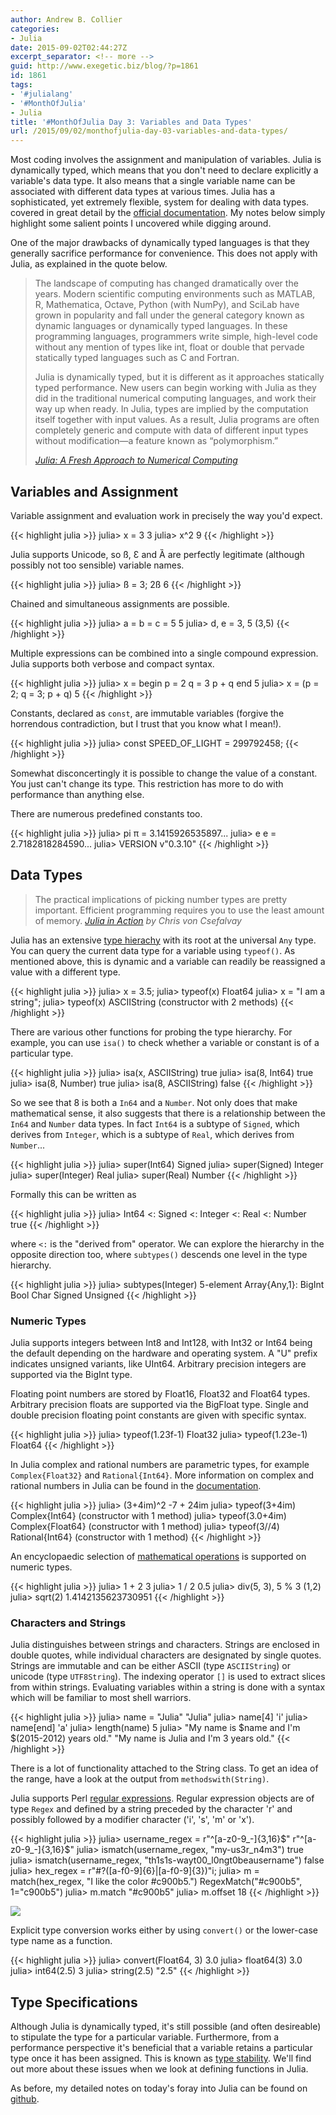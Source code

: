 ```yaml
---
author: Andrew B. Collier
categories:
- Julia
date: 2015-09-02T02:44:27Z
excerpt_separator: <!-- more -->
guid: http://www.exegetic.biz/blog/?p=1861
id: 1861
tags:
- '#julialang'
- '#MonthOfJulia'
- Julia
title: '#MonthOfJulia Day 3: Variables and Data Types'
url: /2015/09/02/monthofjulia-day-03-variables-and-data-types/
---
```


<!--more-->

Most coding involves the assignment and manipulation of variables. Julia is dynamically typed, which means that you don't need to declare explicitly a variable's data type. It also means that a single variable name can be associated with different data types at various times. Julia has a sophisticated, yet extremely flexible, system for dealing with data types. covered in great detail by the [official documentation](http://julia.readthedocs.org/en/latest/manual/types/). My notes below simply highlight some salient points I uncovered while digging around.

One of the major drawbacks of dynamically typed languages is that they generally sacrifice performance for convenience. This does not apply with Julia, as explained in the quote below.

<blockquote>
The landscape of computing has changed dramatically over the years. Modern scientific computing environments such as MATLAB, R, Mathematica, Octave, Python (with NumPy), and SciLab have grown in popularity and fall under the general category known as dynamic languages or dynamically typed languages. In these programming languages, programmers write simple, high-level code without any mention of types like int, float or double that pervade statically typed languages such as C and Fortran.

Julia is dynamically typed, but it is different as it approaches statically typed performance. New users can begin working with Julia as they did in the traditional numerical computing languages, and work their way up when ready. In Julia, types are implied by the computation itself together with input values. As a result, Julia programs are often completely generic and compute with data of different input types without modification—a feature known as “polymorphism.”

<cite><a href="http://arxiv.org/abs/1411.1607">Julia: A Fresh Approach to Numerical Computing</a></cite>
</blockquote>

## Variables and Assignment

Variable assignment and evaluation work in precisely the way you'd expect.

{{< highlight julia >}}
julia> x = 3
3
julia> x^2
9
{{< /highlight >}}

Julia supports Unicode, so ß, Ɛ and Ȁ are perfectly legitimate (although possibly not too sensible) variable names.

{{< highlight julia >}}
julia> ß = 3; 2ß
6
{{< /highlight >}}

Chained and simultaneous assignments are possible.

{{< highlight julia >}}
julia> a = b = c = 5
5
julia> d, e = 3, 5
(3,5)
{{< /highlight >}}

Multiple expressions can be combined into a single compound expression. Julia supports both verbose and compact syntax.

{{< highlight julia >}}
julia> x = begin
         p = 2
         q = 3
         p + q
       end
5
julia> x = (p = 2; q = 3; p + q)
5
{{< /highlight >}}

Constants, declared as `const`, are immutable variables (forgive the horrendous contradiction, but I trust that you know what I mean!).

{{< highlight julia >}}
julia> const SPEED_OF_LIGHT = 299792458;
{{< /highlight >}}

Somewhat disconcertingly it is possible to change the value of a constant. You just can't change its type. This restriction has more to do with performance than anything else.

There are numerous predefined constants too.

{{< highlight julia >}}
julia> pi
π = 3.1415926535897...
julia> e
e = 2.7182818284590...
julia> VERSION
v"0.3.10"
{{< /highlight >}}

## Data Types

<blockquote>
The practical implications of picking number types are pretty important. Efficient programming requires you to use the least amount of memory.
<cite><a href="https://manning.com/books/julia-in-action">Julia in Action</a> by Chris von Csefalvay</cite> 
</blockquote>

Julia has an extensive [type hierachy](http://sidekick.windforwings.com/2013/03/print-julia-type-tree-with-juliatypesjl.html) with its root at the universal `Any` type. You can query the current data type for a variable using `typeof()`. As mentioned above, this is dynamic and a variable can readily be reassigned a value with a different type.

{{< highlight julia >}}
julia> x = 3.5;
julia> typeof(x)
Float64
julia> x = "I am a string";
julia> typeof(x)
ASCIIString (constructor with 2 methods)
{{< /highlight >}}

There are various other functions for probing the type hierarchy. For example, you can use `isa()` to check whether a variable or constant is of a particular type.

{{< highlight julia >}}
julia> isa(x, ASCIIString)
true
julia> isa(8, Int64)
true
julia> isa(8, Number)
true
julia> isa(8, ASCIIString)
false
{{< /highlight >}}

So we see that 8 is both a `In64` and a `Number`. Not only does that make mathematical sense, it also suggests that there is a relationship between the `In64` and `Number` data types. In fact `Int64` is a subtype of `Signed`, which derives from `Integer`, which is a subtype of `Real`, which derives from `Number`...

{{< highlight julia >}}
julia> super(Int64)
Signed
julia> super(Signed)
Integer
julia> super(Integer)
Real
julia> super(Real)
Number
{{< /highlight >}}

Formally this can be written as

{{< highlight julia >}} 
julia> Int64 <: Signed <: Integer <: Real <: Number
true
{{< /highlight >}}

where `<:` is the "derived from" operator. We can explore the hierarchy in the opposite direction too, where `subtypes()` descends one level in the type hierarchy.

{{< highlight julia >}}
julia> subtypes(Integer)
5-element Array{Any,1}:
 BigInt
 Bool
 Char
 Signed
 Unsigned
{{< /highlight >}}

### Numeric Types

Julia supports integers between Int8 and Int128, with Int32 or Int64 being the default depending on the hardware and operating system. A "U" prefix indicates unsigned variants, like UInt64. Arbitrary precision integers are supported via the BigInt type.

Floating point numbers are stored by Float16, Float32 and Float64 types. Arbitrary precision floats are supported via the BigFloat type. Single and double precision floating point constants are given with specific syntax.

{{< highlight julia >}}
julia> typeof(1.23f-1)
Float32
julia> typeof(1.23e-1)
Float64
{{< /highlight >}}

In Julia complex and rational numbers are parametric types, for example `Complex{Float32}` and `Rational{Int64}`. More information on complex and rational numbers in Julia can be found in the [documentation](http://julia.readthedocs.org/en/latest/manual/complex-and-rational-numbers/).

{{< highlight julia >}}
julia> (3+4im)^2
-7 + 24im
julia> typeof(3+4im)
Complex{Int64} (constructor with 1 method)
julia> typeof(3.0+4im)
Complex{Float64} (constructor with 1 method)
julia> typeof(3//4)
Rational{Int64} (constructor with 1 method)
{{< /highlight >}}

An encyclopaedic selection of [mathematical operations](http://docs.julialang.org/en/stable/manual/mathematical-operations/) is supported on numeric types.

{{< highlight julia >}}
julia> 1 + 2
3
julia> 1 / 2
0.5
julia> div(5, 3), 5 % 3
(1,2)
julia> sqrt(2)
1.4142135623730951
{{< /highlight >}}

### Characters and Strings

Julia distinguishes between strings and characters. Strings are enclosed in double quotes, while individual characters are designated by single quotes. Strings are immutable and can be either ASCII (type `ASCIIString`) or unicode (type `UTF8String`). The indexing operator `[]` is used to extract slices from within strings. Evaluating variables within a string is done with a syntax which will be familiar to most shell warriors.

{{< highlight julia >}}
julia> name = "Julia"
"Julia"
julia> name[4]
'i'
julia> name[end]
'a'
julia> length(name)
5
julia> "My name is $name and I'm $(2015-2012) years old."
"My name is Julia and I'm 3 years old."
{{< /highlight >}}

There is a lot of functionality attached to the String class. To get an idea of the range, have a look at the output from `methodswith(String)`.

Julia supports Perl [regular expressions](http://www.regular-expressions.info/reference.html). Regular expression objects are of type `Regex` and defined by a string preceded by the character 'r' and possibly followed by a modifier character ('i', 's', 'm' or 'x').

{{< highlight julia >}}
julia> username_regex = r"^[a-z0-9_-]{3,16}$"
r"^[a-z0-9_-]{3,16}$"
julia> ismatch(username_regex, "my-us3r_n4m3")
true
julia> ismatch(username_regex, "th1s1s-wayt00_l0ngt0beausername")
false
julia> hex_regex = r"#?([a-f0-9]{6}|[a-f0-9]{3})"i;
julia> m = match(hex_regex, "I like the color #c900b5.")
RegexMatch("#c900b5", 1="c900b5")
julia> m.match
"#c900b5"
julia> m.offset
18
{{< /highlight >}}

[<img src="/img/2015/09/consecutive_vowels.png">](http://imgs.xkcd.com/comics/consecutive_vowels.png)

Explicit type conversion works either by using `convert()` or the lower-case type name as a function.

{{< highlight julia >}}
julia> convert(Float64, 3)
3.0
julia> float64(3)
3.0
julia> int64(2.5)
3
julia> string(2.5)
"2.5"
{{< /highlight >}}

## Type Specifications

Although Julia is dynamically typed, it's still possible (and often desireable) to stipulate the type for a particular variable. Furthermore, from a performance perspective it's beneficial that a variable retains a particular type once it has been assigned. This is known as [type stability](http://www.johnmyleswhite.com/notebook/2013/12/06/writing-type-stable-code-in-julia/). We'll find out more about these issues when we look at defining functions in Julia.

As before, my detailed notes on today's foray into Julia can be found on [github](https://github.com/DataWookie/MonthOfJulia).
